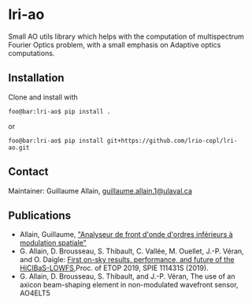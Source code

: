 # lri-ao

Small AO utils library which helps with the computation of multispectrum Fourier Optics problem, with a small emphasis on Adaptive optics computations.

## Installation

Clone and install with

``` console
foo@bar:lri-ao$ pip install .
```


or

``` console
foo@bar:lri-ao$ pip install git+https://github.com/lrio-copl/lri-ao.git
```


## Contact

Maintainer: Guillaume Allain, guillaume.allain.1@ulaval.ca

## Publications

-   Allain, Guillaume, ["Analyseur de front d'onde d'ordres inférieurs à modulation spatiale"](https://corpus.ulaval.ca/jspui/handle/20.500.11794/35027?locale=fr)
-   G. Allain, D. Brousseau, S. Thibault, C. Vallée, M. Ouellet, J.-P. Véran, and O. Daigle: [First on-sky results, performance, and future of the HiCIBaS-LOWFS](https://www.spiedigitallibrary.org/conference-proceedings-of-spie/10703/107035T/First-on-sky-results-performance-and-future-of-the-HiCIBaS/10.1117/12.2314354.short?SSO=1),Proc. of ETOP 2019, SPIE 111431S (2019).
-   G. Allain, D. Brousseau, S. Thibault, and J.-P. Véran, The use of an axicon beam-shaping element in non-modulated wavefront sensor, AO4ELT5
